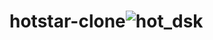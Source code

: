 # hotstar-clone![hot_dsk](https://user-images.githubusercontent.com/80110392/214106524-ec002f95-b484-4ced-a892-26a2225e627e.gif)
